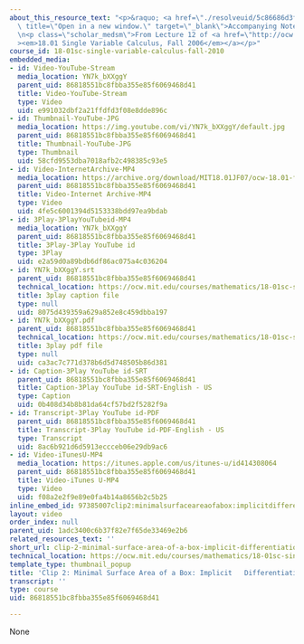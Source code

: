 ```yaml
---
about_this_resource_text: "<p>&raquo; <a href=\"./resolveuid/5c86686d3f87ef22bbe95b764078d3c0\"\
  \ title=\"Open in a new window.\" target=\"_blank\">Accompanying Notes (PDF)</a></p>\r\
  \n<p class=\"scholar_medsm\">From Lecture 12 of <a href=\"http://ocw.mit.edu/courses/mathematics/18-01-single-variable-calculus-fall-2006/video-lectures/\"\
  ><em>18.01 Single Variable Calculus, Fall 2006</em></a></p>"
course_id: 18-01sc-single-variable-calculus-fall-2010
embedded_media:
- id: Video-YouTube-Stream
  media_location: YN7k_bXXggY
  parent_uid: 86818551bc8fbba355e85f6069468d41
  title: Video-YouTube-Stream
  type: Video
  uid: e991032dbf2a21ffdfd3f08e8dde896c
- id: Thumbnail-YouTube-JPG
  media_location: https://img.youtube.com/vi/YN7k_bXXggY/default.jpg
  parent_uid: 86818551bc8fbba355e85f6069468d41
  title: Thumbnail-YouTube-JPG
  type: Thumbnail
  uid: 58cfd9553dba7018afb2c498385c93e5
- id: Video-InternetArchive-MP4
  media_location: https://archive.org/download/MIT18.01JF07/ocw-18.01-f07-lec12_300k.mp4
  parent_uid: 86818551bc8fbba355e85f6069468d41
  title: Video-Internet Archive-MP4
  type: Video
  uid: 4fe5c6001394d5153338bdd97ea9bdab
- id: 3Play-3PlayYouTubeid-MP4
  media_location: YN7k_bXXggY
  parent_uid: 86818551bc8fbba355e85f6069468d41
  title: 3Play-3Play YouTube id
  type: 3Play
  uid: e2a59d0a89bdb6df86ac075a4c036204
- id: YN7k_bXXggY.srt
  parent_uid: 86818551bc8fbba355e85f6069468d41
  technical_location: https://ocw.mit.edu/courses/mathematics/18-01sc-single-variable-calculus-fall-2010/unit-2-applications-of-differentiation/part-b-optimization-related-rates-and-newtons-method/session-30-optimization-problems-ii/clip-2-minimal-surface-area-of-a-box-implicit-differentiation/YN7k_bXXggY.srt
  title: 3play caption file
  type: null
  uid: 8075d439359a629a852e8c459dbba197
- id: YN7k_bXXggY.pdf
  parent_uid: 86818551bc8fbba355e85f6069468d41
  technical_location: https://ocw.mit.edu/courses/mathematics/18-01sc-single-variable-calculus-fall-2010/unit-2-applications-of-differentiation/part-b-optimization-related-rates-and-newtons-method/session-30-optimization-problems-ii/clip-2-minimal-surface-area-of-a-box-implicit-differentiation/YN7k_bXXggY.pdf
  title: 3play pdf file
  type: null
  uid: ca3ac7c771d378b6d5d748505b86d381
- id: Caption-3Play YouTube id-SRT
  parent_uid: 86818551bc8fbba355e85f6069468d41
  title: Caption-3Play YouTube id-SRT-English - US
  type: Caption
  uid: 0b408d34b8b81da64cf57bd2f5282f9a
- id: Transcript-3Play YouTube id-PDF
  parent_uid: 86818551bc8fbba355e85f6069468d41
  title: Transcript-3Play YouTube id-PDF-English - US
  type: Transcript
  uid: 8ac6b921d6d5913eccceb06e29db9ac6
- id: Video-iTunesU-MP4
  media_location: https://itunes.apple.com/us/itunes-u/id414308064
  parent_uid: 86818551bc8fbba355e85f6069468d41
  title: Video-iTunes U-MP4
  type: Video
  uid: f08a2e2f9e89e0fa4b14a8656b2c5b25
inline_embed_id: 97385007clip2:minimalsurfaceareaofabox:implicitdifferentiation54312147
layout: video
order_index: null
parent_uid: 1adc3400c6b37f82e7f65de33469e2b6
related_resources_text: ''
short_url: clip-2-minimal-surface-area-of-a-box-implicit-differentiation
technical_location: https://ocw.mit.edu/courses/mathematics/18-01sc-single-variable-calculus-fall-2010/unit-2-applications-of-differentiation/part-b-optimization-related-rates-and-newtons-method/session-30-optimization-problems-ii/clip-2-minimal-surface-area-of-a-box-implicit-differentiation
template_type: thumbnail_popup
title: 'Clip 2: Minimal Surface Area of a Box: Implicit   Differentiation'
transcript: ''
type: course
uid: 86818551bc8fbba355e85f6069468d41

---
```

None